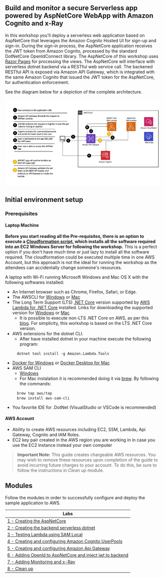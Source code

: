 ## Build and monitor a secure Serverless app powered by AspNetCore WebApp with Amazon Cognito and x-Ray

In this workshop you'll deploy a serverless web application based on AspNetCore that leverages the Amazon Cognito Hosted UI for sign-up and sign-in. During the sign-in process, the AspNetCore application receives the JWT token from Amazon Cognito, processed by the standard DotNetCore OpenIdConnect library. The AspNetCore of this workshop uses [Razor Pages](https://docs.microsoft.com/en-us/aspnet/core/razor-pages/) for processing the views. The AspNetCore will interface with serverless dotnet backend via a RESTful web service call. The backened RESTful API is exposed via Amazon API Gateway, which is integrated with the same Amazon Cognito that issued the JWT token for the AspNetCore, for authentication enforcement.  

See the diagram below for a depiction of the complete architecture.

![AspNetCore WebApp Architecture](images/diagram.jpeg)

## Initial environment setup

### Prerequisites

#### Laptop Machine

**Before you start reading all the Pre-requisites, there is an option to execute a [Cloudformation script](cfn-templates/webdevbox.yml), which installs all the software required into an EC2 Windows Server for following the workshop.** This is a perfect option if you don't have much time or just lazy to install all the software required. The cloudformation could be executed multiple time in one AWS Account, but this approach is not the ideal for running the workshop as the attendees can accidentally change someone's resources.

A laptop with Wi-Fi running Microsoft Windows and Mac OS X with the following softwares installed:
- An Internet browser such as Chrome, Firefox, Safari, or Edge.
- The AWSCLI for [Windows](https://docs.aws.amazon.com/cli/latest/userguide/install-windows.html) or [Mac](https://docs.aws.amazon.com/cli/latest/userguide/install-macos.html)
- The Long Term Support (LTS) [.NET Core](https://dotnet.microsoft.com/platform/support/policy/dotnet-core) version supported by [AWS Lambda for .NET Core](https://github.com/aws/aws-lambda-dotnet) installed. Links for downloading the supported version for [Windows](https://download.visualstudio.microsoft.com/download/pr/29f92590-ac92-45f0-99e8-e60c767dc4e9/ddc1014a788613364b5308d6c49db3db/dotnet-sdk-2.1.801-win-x64.exe) or [Mac](https://download.visualstudio.microsoft.com/download/pr/3998e58a-46dd-4f9c-a0e2-d17309de20fb/d694ddf3d8f99e8dee928e0b46f15084/dotnet-sdk-2.1.802-osx-x64.pkg)
  - It is possible to execute non-LTS .NET Core on AWS, as per this [blog](https://aws.amazon.com/blogs/developer/announcing-amazon-lambda-runtimesupport/). For simplicity, this workshop is based on the LTS .NET Core version.
- AWS extensions for the dotnet CLI.
  - After have installed dotnet in your machine execute the following program:
  ```
    dotnet tool install -g Amazon.Lambda.Tools
  ```
- [Docker for Windows](https://docs.docker.com/docker-for-windows/install/) or [Docker Desktop for Mac](https://docs.docker.com/docker-for-mac/install/)
- AWS SAM CLI
  - [Windows](https://github.com/awslabs/aws-sam-cli/releases/latest/download/AWS_SAM_CLI_64_PY3.msi)
  - For Mac instalation it is recommended doing it via [brew](https://brew.sh/). By following the commands:
  ```
    brew tap aws/tap
    brew install aws-sam-cli
  ```
- You favorite IDE for .DotNet (VisualStudio or VSCode is recommended)

#### AWS Account
- Ability to create AWS resources including EC2, SSM, Lambda, Api Gateway, Cognito and IAM Roles.
- EC2 key pair created in the AWS region you are working in in case you use the EC2 instance instead your own computer

> **Important Note:** This guide creates chargeable AWS resources. You may wish to remove these resources upon completion of the guide to avoid incurring future charges to your account. To do this, be sure to follow the instructions in *Clean up* module.

## Modules

Follow the modules in order to successfully configure and deploy the sample application to AWS.

| Labs |
| ------------- |
| [1 - Creating the AspNetCore](lab-1-aspnetcore/) |
| [2 - Creating the backend serverless dotnet](lab-2-backend/) |
| [3 - Testing Lambda using SAM Local](lab-3-samlocal/) |
| [4 - Creating and configuring Amazon Cognito UserPools](lab-4-cognitouserpools/) |
| [5 - Creating and configuring Amazon Api Gateway](lab-5-apigateway/) |
| [6 - Adding OpenId to AspNetCore and inject jwt to backend](lab-6-jwttoken/) |
| [7 - Adding Monitoring and x-Ray](lab-7-monitoring/) |
| [8 - Clean up](lab-99-clean-up/) |